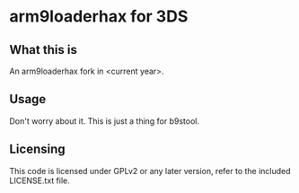 # arm9loaderhax for 3DS

## What this is

An arm9loaderhax fork in \<current year\>.

## Usage

Don't worry about it. This is just a thing for b9stool.

## Licensing

This code is licensed under GPLv2 or any later version, refer to the included LICENSE.txt file.
